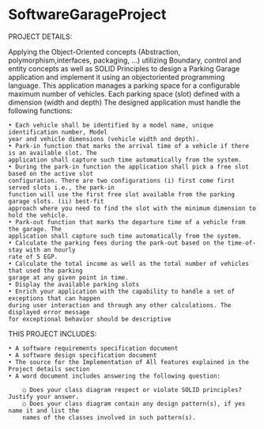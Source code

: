 # SoftwareGarageProject

PROJECT DETAILS:

Applying the Object-Oriented concepts (Abstraction, polymorphism,interfaces, packaging, …) utilizing Boundary, control and entity concepts as well as SOLID Principles to design a Parking Garage application and implement it using an objectoriented programming language. 
This application manages a parking space for a configurable maximum number of vehicles. Each parking space (slot) defined with a dimension (width and depth) The
designed application must handle the following functions:

    • Each vehicle shall be identified by a model name, unique identification number, Model
    year and vehicle dimensions (vehicle width and depth).
    • Park-in function that marks the arrival time of a vehicle if there is an available slot. The
    application shall capture such time automatically from the system.
    • During the park-in function the application shall pick a free slot based on the active slot
    configuration. There are two configurations (i) first come first served slots i.e., the park-in
    function will use the first free slot available from the parking garage slots. (ii) best-fit
    approach where you need to find the slot with the minimum dimension to hold the vehicle.
    • Park-out function that marks the departure time of a vehicle from the garage. The
    application shall capture such time automatically from the system.
    • Calculate the parking fees during the park-out based on the time-of-stay with an hourly
    rate of 5 EGP.
    • Calculate the total income as well as the total number of vehicles that used the parking
    garage at any given point in time.
    • Display the available parking slots
    • Enrich your application with the capability to handle a set of exceptions that can happen
    during user interaction and through any other calculations. The displayed error message
    for exceptional behavior should be descriptive

THIS PROJECT INCLUDES: 

    • A software requirements specification document 
    • A software design specification document
    • The source for the Implementation of All features explained in the Project details section
    • A word document includes answering the following question:

        ○ Does your class diagram respect or violate SOLID principles? Justify your answer.
        ○ Does your class diagram contain any design pattern(s), if yes name it and list the 
        names of the classes involved in such pattern(s).

